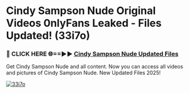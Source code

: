 # Cindy Sampson Nude Original Videos 0nlyFans Leaked - Files Updated! (33i7o)

<h3>🔴 CLICK HERE 🌐==►► <a href="https://tinyurl.com/52m3yx9h" rel="nofollow">Cindy Sampson Nude Updated Files</a></h3>

Get Cindy Sampson Nude and all content. Now you can access all videos and pictures of Cindy Sampson Nude. New Updated Files 2025!

[![33i7o](https://i.imgur.com/TnHtlc8.gif)](https://tinyurl.com/52m3yx9h)
